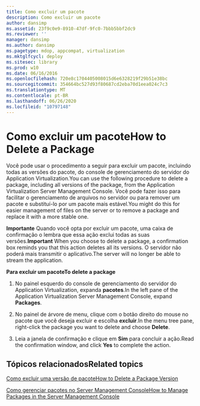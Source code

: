 ```yaml
---
title: Como excluir um pacote
description: Como excluir um pacote
author: dansimp
ms.assetid: 23f9c0e9-8910-47df-9fc0-7bbb5bbf2dc9
ms.reviewer: ''
manager: dansimp
ms.author: dansimp
ms.pagetype: mdop, appcompat, virtualization
ms.mktglfcycl: deploy
ms.sitesec: library
ms.prod: w10
ms.date: 06/16/2016
ms.openlocfilehash: 720e8c1704405008015d6e6328219f29b51e38bc
ms.sourcegitcommit: 354664bc527d93f80687cd2eba70d1eea024c7c3
ms.translationtype: MT
ms.contentlocale: pt-BR
ms.lasthandoff: 06/26/2020
ms.locfileid: "10797148"
---
```

# <span data-ttu-id="24569-103">Como excluir um pacote</span><span class="sxs-lookup"><span data-stu-id="24569-103">How to Delete a Package</span></span>


<span data-ttu-id="24569-104">Você pode usar o procedimento a seguir para excluir um pacote, incluindo todas as versões do pacote, do console de gerenciamento do servidor do Application Virtualization.</span><span class="sxs-lookup"><span data-stu-id="24569-104">You can use the following procedure to delete a package, including all versions of the package, from the Application Virtualization Server Management Console.</span></span> <span data-ttu-id="24569-105">Você pode fazer isso para facilitar o gerenciamento de arquivos no servidor ou para remover um pacote e substituí-lo por um pacote mais estável.</span><span class="sxs-lookup"><span data-stu-id="24569-105">You might do this for easier management of files on the server or to remove a package and replace it with a more stable one.</span></span>

<span data-ttu-id="24569-106">**Importante**  Quando você opta por excluir um pacote, uma caixa de confirmação o lembra que essa ação exclui todas as suas versões.</span><span class="sxs-lookup"><span data-stu-id="24569-106">**Important** When you choose to delete a package, a confirmation box reminds you that this action deletes all its versions.</span></span> <span data-ttu-id="24569-107">O servidor não poderá mais transmitir o aplicativo.</span><span class="sxs-lookup"><span data-stu-id="24569-107">The server will no longer be able to stream the application.</span></span>

 

**<span data-ttu-id="24569-108">Para excluir um pacote</span><span class="sxs-lookup"><span data-stu-id="24569-108">To delete a package</span></span>**

1.  <span data-ttu-id="24569-109">No painel esquerdo do console de gerenciamento do servidor do Application Virtualization, expanda **pacotes**.</span><span class="sxs-lookup"><span data-stu-id="24569-109">In the left pane of the Application Virtualization Server Management Console, expand **Packages**.</span></span>

2.  <span data-ttu-id="24569-110">No painel de árvore de menu, clique com o botão direito do mouse no pacote que você deseja excluir e escolha **excluir**.</span><span class="sxs-lookup"><span data-stu-id="24569-110">In the menu tree pane, right-click the package you want to delete and choose **Delete**.</span></span>

3.  <span data-ttu-id="24569-111">Leia a janela de confirmação e clique em **Sim** para concluir a ação.</span><span class="sxs-lookup"><span data-stu-id="24569-111">Read the confirmation window, and click **Yes** to complete the action.</span></span>

## <span data-ttu-id="24569-112">Tópicos relacionados</span><span class="sxs-lookup"><span data-stu-id="24569-112">Related topics</span></span>


[<span data-ttu-id="24569-113">Como excluir uma versão de pacote</span><span class="sxs-lookup"><span data-stu-id="24569-113">How to Delete a Package Version</span></span>](how-to-delete-a-package-version.md)

[<span data-ttu-id="24569-114">Como gerenciar pacotes no Server Management Console</span><span class="sxs-lookup"><span data-stu-id="24569-114">How to Manage Packages in the Server Management Console</span></span>](how-to-manage-packages-in-the-server-management-console.md)

 

 





